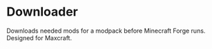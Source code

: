 Downloader
==========

Downloads needed mods for a modpack before Minecraft Forge runs.
Designed for Maxcraft.
